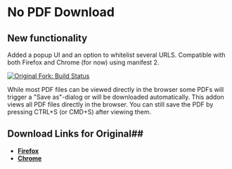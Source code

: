 # No PDF Download

## New functionality
Added a popup UI and an option to whitelist several URLS. Compatible with both Firefox and Chrome (for now) using manifest 2.

[![Original Fork: Build Status](https://travis-ci.org/MorbZ/no-pdf-download.svg?branch=master)](https://travis-ci.org/MorbZ/no-pdf-download)

While most PDF files can be viewed directly in the browser some PDFs will trigger a "Save as"-dialog or will be downloaded automatically. This addon views all PDF files directly in the browser. You can still save the PDF by pressing CTRL+S (or CMD+S) after viewing them.

## Download Links for Original##
- **[Firefox](https://addons.mozilla.org/firefox/addon/no-pdf-download/)**
- **[Chrome](https://chrome.google.com/webstore/detail/no-pdf-download/ikhahkidgnljlniknmendeflkdlfhonj)**
